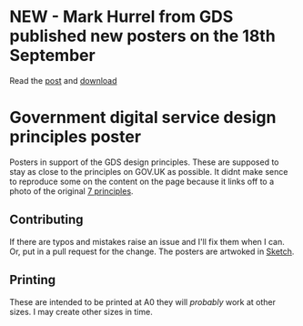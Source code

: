 # NEW - Mark Hurrel from GDS published new posters on the 18th September

Read the [post](https://designnotes.blog.gov.uk/2019/09/18/new-design-principles-posters/) and [download](https://github.com/alphagov/govdesign/blob/master/Poster_GovernmentDesignPrinciples.pdf) 

# Government digital service design principles poster
Posters in support of the GDS design principles.
These are supposed to stay as close to the principles on GOV.UK as possible. It didnt make sence to reproduce some on the content on the page because it links off to a photo of the original [7 principles](https://www.flickr.com/photos/benterrett/7041509709/).

## Contributing
If there are typos and mistakes raise an issue and I'll fix them when I can. Or, put in a pull request for the change. 
The posters are artwoked in [Sketch](https://www.sketchapp.com/).

## Printing
These are intended to be printed at A0 they will _probably_ work at other sizes. I may create other sizes in time.



